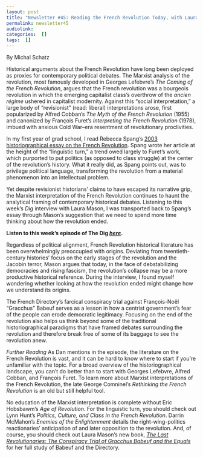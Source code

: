 ```yaml
---
layout: post
title: "Newsletter #45: Reading the French Revolution Today, with Laura Mason"
permalink: newsletter45
audiolink: 
categories:  []
tags:  []
---
```


By Michal Schatz

Historical arguments about the French Revolution have long been deployed as proxies for contemporary political debates. The Marxist analysis of the revolution, most famously developed in Georges Lefebvre’s *The Coming of the French Revolution*, argues that the French revolution was a bourgeois revolution in which the emerging capitalist class’s overthrow of the *ancien régime* ushered in capitalist modernity. Against this “social interpretation,” a large body of “revisionist” (read: liberal) interpretations arose, first popularized by Alfred Cobban’s *The Myth of the French Revolution* (1955) and canonized by François Furet’s *Interpreting the French Revolution* (1978), imbued with anxious Cold War–era resentment of revolutionary proclivities. 

In my first year of grad school, I read Rebecca Spang’s [2003 historiographical essay on the French Revolution](https://academic.oup.com/ahr/article-abstract/108/1/119/22559?redirectedFrom=PDF). Spang wrote her article at the height of the “linguistic turn,” a trend owed largely to Furet’s work, which purported to put politics (as opposed to class struggle) at the center of the revolution’s history. What it really did, as Spang points out, was to privilege political language, transforming the revolution from a material phenomenon into an intellectual problem. 

Yet despite revisionist historians’ claims to have escaped its narrative grip, the Marxist interpretation of the French Revolution continues to haunt the analytical framing of contemporary historical debates. Listening to this week’s *Dig* interview with Laura Mason, I was transported back to Spang’s essay through Mason’s suggestion that we need to spend more time thinking about how the revolution ended. 

**Listen to this week’s episode of The Dig ***[here](https://thedigradio.com/podcast/conspiracy-of-equals-w-laura-mason/)***.**

Regardless of political alignment, French Revolution historical literature has been overwhelmingly preoccupied with origins. Deviating from twentieth-century histories’ focus on the early stages of the revolution and the Jacobin terror, Mason argues that today, in the face of debstabilizing democracies and rising fascism, the revolution’s collapse may be a more productive historical reference. During the interview, I found myself wondering whether looking at how the revolution ended might change how we understand its origins.

The French Directory’s farcical conspiracy trial against François-Noël “Gracchus” Babeuf serves as a lesson in how a centrist government’s fear of the people can erode democratic legitimacy. Focusing on the end of the revolution also helps us think beyond some of the traditional historiographical paradigms that have framed debates surrounding the revolution and therefore break free of some of its baggage to see the revolution anew. 

*Further Reading*
As Dan mentions in the episode, the literature on the French Revolution is vast, and it can be hard to know where to start if you’re unfamiliar with the topic. For a broad overview of the historiographical landscape, you can’t do better than to start with Georges Lefebvre, Alfred Cobban, and François Furet. To learn more about Marxist interpretations of the French Revolution, the late George Comninel’s *Rethinking the French Revolution* is an old but still helpful tool. 

No education of the Marxist interpretation is complete without Eric Hobsbawm’s *Age of Revolution*. For the linguistic turn, you should check out Lynn Hunt’s *Politics, Culture, and Class in the French Revolution*. Darrin McMahon’s *Enemies of the Enlightenment* details the right-wing-politics reactionaries’ anticipation of and later opposition to the revolution. And, of course, you should check out Laura Mason’s new book, *[The Last Revolutionaries: The Conspiracy Trial of Gracchus Babeuf and the Equals](https://yalebooks.co.uk/page/detail/the-last-revolutionaries/?k=9780300259551)* for her full study of Babeuf and the Directory.



